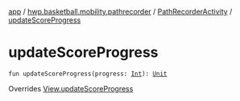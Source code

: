 [app](../../index.md) / [hwp.basketball.mobility.pathrecorder](../index.md) / [PathRecorderActivity](index.md) / [updateScoreProgress](.)

# updateScoreProgress

`fun updateScoreProgress(progress: `[`Int`](https://kotlinlang.org/api/latest/jvm/stdlib/kotlin/-int/index.html)`): `[`Unit`](https://kotlinlang.org/api/latest/jvm/stdlib/kotlin/-unit/index.html)

Overrides [View.updateScoreProgress](../-path-recorder-activity-contract/-view/update-score-progress.md)

